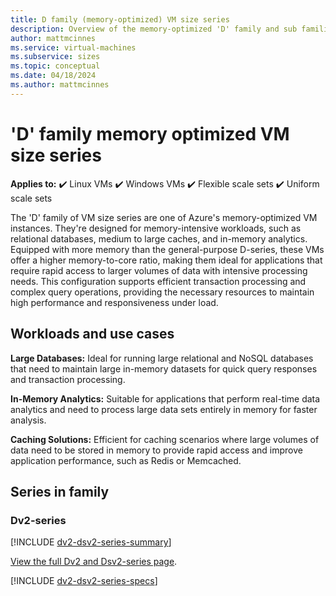 ```yaml
---
title: D family (memory-optimized) VM size series
description: Overview of the memory-optimized 'D' family and sub families of virtual machine sizes
author: mattmcinnes
ms.service: virtual-machines
ms.subservice: sizes
ms.topic: conceptual
ms.date: 04/18/2024
ms.author: mattmcinnes
---
```


# 'D' family memory optimized VM size series

**Applies to:** :heavy_check_mark: Linux VMs :heavy_check_mark: Windows VMs :heavy_check_mark: Flexible scale sets :heavy_check_mark: Uniform scale sets

The 'D' family of VM size series are one of Azure's memory-optimized VM instances. They're designed for memory-intensive workloads, such as relational databases, medium to large caches, and in-memory analytics. Equipped with more memory than the general-purpose D-series, these VMs offer a higher memory-to-core ratio, making them ideal for applications that require rapid access to larger volumes of data with intensive processing needs. This configuration supports efficient transaction processing and complex query operations, providing the necessary resources to maintain high performance and responsiveness under load.

## Workloads and use cases

**Large Databases:** Ideal for running large relational and NoSQL databases that need to maintain large in-memory datasets for quick query responses and transaction processing.

**In-Memory Analytics:** Suitable for applications that perform real-time data analytics and need to process large data sets entirely in memory for faster analysis.

**Caching Solutions:** Efficient for caching scenarios where large volumes of data need to be stored in memory to provide rapid access and improve application performance, such as Redis or Memcached.

## Series in family

### Dv2-series
[!INCLUDE [dv2-dsv2-series-summary](./includes/dv2-dsv2-series-summary.md)]

[View the full Dv2 and Dsv2-series page](../../dv2-dsv2-series.md).

[!INCLUDE [dv2-dsv2-series-specs](./includes/dv2-dsv2-series-specs.md)]